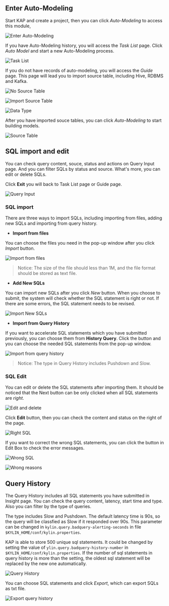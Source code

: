 ## Enter Auto-Modeling

Start KAP and create a project, then you can click *Auto-Modeling* to access this module,

![Enter Auto-Modeling](images/enter_AM.en.png)



If you have Auto-Modeling history, you will access the *Task List* page. Click *Auto Model* and start a new Auto-Modeling process.

![Task List](images/task_list.en.png)

If you do not have records of auto-modeling, you will access the *Guide* page. This page will lead you to import source table, including Hive, RDBMS and Kafka.

![No Source Table](images/no_source_table.en.png)

![Import Source Table](images/import_1.en.png)

![Data Type](images/import_2.en.png)

After you have imported souce tables, you can click *Auto-Modeling* to start building models.

![Source Table](images/source_table.en.png)



## SQL import and edit

You can check query content, souce, status and actions on Query Input page. And you can filter SQLs by status and source. What's more, you can edit or delete SQLs.

Click **Exit** you will back to Task List page or Guide page.

![Query Input](images/SQL_input_edit/query_input.en.png)

### SQL import

There are three ways to import SQLs, including importing from files, adding new SQLs and importing from query history.

- **Import from files**

You can choose the files you need in the pop-up window after you click *Import* button.

![Import from files](images/SQL_input_edit/SQL_import.en.png)

> Notice: The size of the file should less than 1M, and the file format should be stored as text file.

- **Add New SQLs**

You can import new SQLs after you click *New* button. When you choose to submit, the system will check  whether the SQL statement is right or not. If there are some errors, the SQL statement needs to be revised.

![Import New SQLs](images/SQL_input_edit/SQL_new.en.png)

- **Import from Query History**

If you want to accelerate SQL statements which you have submitted previously, you can choose them from **History Query**. Click the button and you can choose the needed SQL statements from the pop-up window.

![Import from query history](images/SQL_input_edit/SQL_history.en.png)

> Notice: The type in Query History includes Pushdown and Slow.

### SQL Edit

You can edit or delete the SQL statements after importing them. It should be noticed that the Next button can be only clicked when all SQL statements are *right*.

![Edit and delete](images/SQL_input_edit/SQL_text_edit.en.png)

Click **Edit** button, then you can check the content and status on the right of the page.

![Right SQL](images/SQL_input_edit/SQL_right.en.png)

If you want to correct the wrong SQL statements, you can click the button in Edit Box to check the error messages.

![Wrong SQL](images/SQL_input_edit/SQL_wrong_1.en.png)

![Wrong reasons](images/SQL_input_edit/SQL_wrong_2.en.png)



## Query History

The Query History includes all SQL statements you have submitted in Insight page. You can check the query content, latency, start time and type. Also you can filter by the type of queries.

The type includes Slow and Pushdown. The default latency time is 90s, so the query will be classfied as Slow if it responded over 90s. This parameter can be changed in `kylin.query.badquery-alerting-seconds` in file `$KYLIN_HOME/conf/kylin.properties`.

KAP is able to store  500 unique sql statements. It could be changed by setting the value of `ylin.query.badquery-history-number` in `$KYLIN_HOME/conf/kylin.properties`. If the number of sql statements in query history is more than the setting, the oldest sql statement will be replaced by the new one automatically.

![Query History](images/query_history/query_history.en.png)

You can choose SQL statements and click *Export*, which can export SQLs as txt file.

![Export query history](images/query_history/query_download.en.png)
